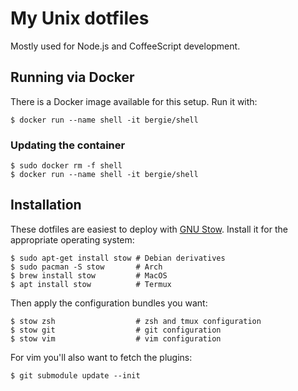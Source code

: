 My Unix dotfiles
================

Mostly used for Node.js and CoffeeScript development.

## Running via Docker

There is a Docker image available for this setup. Run it with:

```shell
$ docker run --name shell -it bergie/shell
```

### Updating the container

```shell
$ sudo docker rm -f shell
$ docker run --name shell -it bergie/shell
```

## Installation

These dotfiles are easiest to deploy with [GNU Stow](https://www.gnu.org/software/stow/). Install it for the appropriate operating system:

```term
$ sudo apt-get install stow # Debian derivatives
$ sudo pacman -S stow       # Arch
$ brew install stow         # MacOS
$ apt install stow          # Termux
```

Then apply the configuration bundles you want:

```term
$ stow zsh                  # zsh and tmux configuration
$ stow git                  # git configuration
$ stow vim                  # vim configuration
```

For vim you'll also want to fetch the plugins:

```term
$ git submodule update --init
```
